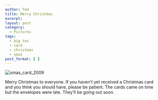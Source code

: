 ```yaml
---
author: Ted
title: Merry Christmas
excerpt:
layout: post
category:
  - Pictures
tags:
  - big tex
  - card
  - christmas
  - xmas
post_format: [ ]
---
```

![xmas_card_2009][1]

Merry Christmas to everyone. If you haven’t yet received a Christmas card and you think you should have, please be patient. The cards came on time but the envelopes were late. They’ll be going out soon.

 [1]: http://tedchoward.com/blog/wp-content/uploads/2009/12/xmas_card_2009.jpg "xmas_card_2009"